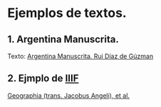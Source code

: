 # Ejemplos de textos.

## 1. Argentina Manuscrita.

Texto: [Argentina Manuscrita. Rui Díaz de Gúzman](http://www.cervantesvirtual.com/obra-visor/historia-argentina-del-descubrimiento-poblacion-y-conquista-de-las-provincias-del-rio-de-la-plata--0/html/ff57d7e8-82b1-11df-acc7-002185ce6064_12.html "Argentina Manuscrita. Rui Díaz de Gúzman")

## 2. Ejmplo de [IIIF](https://iiif.io/ "IIIF")
[Geographia (trans. Jacobus Angeli), et al.](https://digital.bodleian.ox.ac.uk/objects/f37f05e7-a10f-4448-b29b-e836aad4fd1f/ "Geographia, Ptolomeo")
